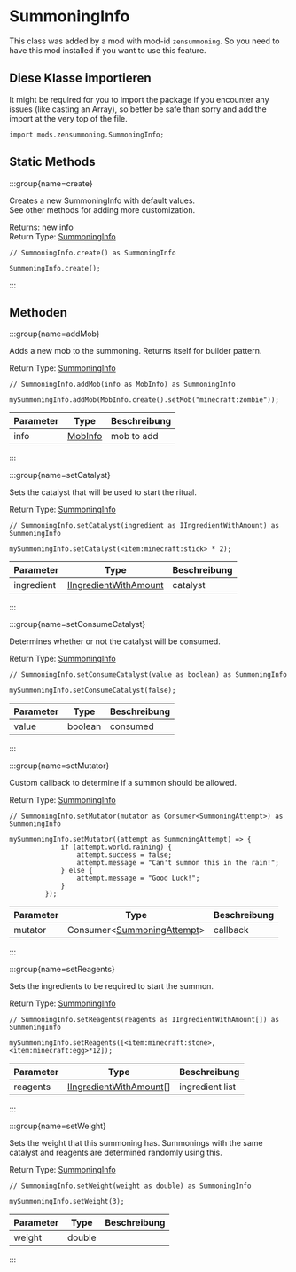 # SummoningInfo

This class was added by a mod with mod-id `zensummoning`. So you need to have this mod installed if you want to use this feature.

## Diese Klasse importieren

It might be required for you to import the package if you encounter any issues (like casting an Array), so better be safe than sorry and add the import at the very top of the file.
```zenscript
import mods.zensummoning.SummoningInfo;
```


## Static Methods

:::group{name=create}

Creates a new SummoningInfo with default values. <br />  See other methods for adding more customization.

Returns: new info  
Return Type: [SummoningInfo](/mods/zensummoning/SummoningInfo)

```zenscript
// SummoningInfo.create() as SummoningInfo

SummoningInfo.create();
```

:::

## Methoden

:::group{name=addMob}

Adds a new mob to the summoning. Returns itself for builder pattern.

Return Type: [SummoningInfo](/mods/zensummoning/SummoningInfo)

```zenscript
// SummoningInfo.addMob(info as MobInfo) as SummoningInfo

mySummoningInfo.addMob(MobInfo.create().setMob("minecraft:zombie"));
```

| Parameter | Type                                  | Beschreibung |
| --------- | ------------------------------------- | ------------ |
| info      | [MobInfo](/mods/zensummoning/MobInfo) | mob to add   |


:::

:::group{name=setCatalyst}

Sets the catalyst that will be used to start the ritual.

Return Type: [SummoningInfo](/mods/zensummoning/SummoningInfo)

```zenscript
// SummoningInfo.setCatalyst(ingredient as IIngredientWithAmount) as SummoningInfo

mySummoningInfo.setCatalyst(<item:minecraft:stick> * 2);
```

| Parameter  | Type                                                              | Beschreibung |
| ---------- | ----------------------------------------------------------------- | ------------ |
| ingredient | [IIngredientWithAmount](/vanilla/api/items/IIngredientWithAmount) | catalyst     |


:::

:::group{name=setConsumeCatalyst}

Determines whether or not the catalyst will be consumed.

Return Type: [SummoningInfo](/mods/zensummoning/SummoningInfo)

```zenscript
// SummoningInfo.setConsumeCatalyst(value as boolean) as SummoningInfo

mySummoningInfo.setConsumeCatalyst(false);
```

| Parameter | Type    | Beschreibung |
| --------- | ------- | ------------ |
| value     | boolean | consumed     |


:::

:::group{name=setMutator}

Custom callback to determine if a summon should be allowed.

Return Type: [SummoningInfo](/mods/zensummoning/SummoningInfo)

```zenscript
// SummoningInfo.setMutator(mutator as Consumer<SummoningAttempt>) as SummoningInfo

mySummoningInfo.setMutator((attempt as SummoningAttempt) => {
             if (attempt.world.raining) {
                 attempt.success = false;
                 attempt.message = "Can't summon this in the rain!";
             } else {
                 attempt.message = "Good Luck!";
             }
         });
```

| Parameter | Type                                                                                | Beschreibung |
| --------- | ----------------------------------------------------------------------------------- | ------------ |
| mutator   | Consumer&lt;[SummoningAttempt](/mods/zensummoning/SummoningAttempt)&gt; | callback     |


:::

:::group{name=setReagents}

Sets the ingredients to be required to start the summon.

Return Type: [SummoningInfo](/mods/zensummoning/SummoningInfo)

```zenscript
// SummoningInfo.setReagents(reagents as IIngredientWithAmount[]) as SummoningInfo

mySummoningInfo.setReagents([<item:minecraft:stone>, <item:minecraft:egg>*12]);
```

| Parameter | Type                                                                | Beschreibung    |
| --------- | ------------------------------------------------------------------- | --------------- |
| reagents  | [IIngredientWithAmount](/vanilla/api/items/IIngredientWithAmount)[] | ingredient list |


:::

:::group{name=setWeight}

Sets the weight that this summoning has. Summonings with the same catalyst and reagents are determined randomly using this.

Return Type: [SummoningInfo](/mods/zensummoning/SummoningInfo)

```zenscript
// SummoningInfo.setWeight(weight as double) as SummoningInfo

mySummoningInfo.setWeight(3);
```

| Parameter | Type   | Beschreibung |
| --------- | ------ | ------------ |
| weight    | double |              |


:::


